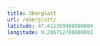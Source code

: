 ```yaml
---
title: Oberglatt
url: /oberglatt/
latitude: 47.411369900000004
longitude: 9.206752700000001
---
```

